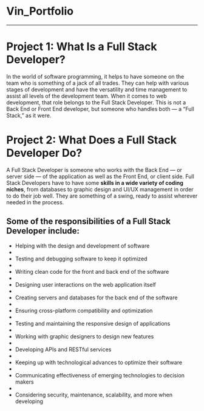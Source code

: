 # Vin_Portfolio
---

# Project 1: What Is a Full Stack Developer?
In the world of software programming, it helps to have someone on the team who is something of a jack of all trades. They can help with various stages of development and have the versatility and time management to assist all levels of the development team. When it comes to web development, that role belongs to the Full Stack Developer. This is not a Back End or Front End developer, but someone who handles both — a “Full Stack,” as it were.

# Project 2: What Does a Full Stack Developer Do?
A Full Stack Developer is someone who works with the Back End — or server side — of the application as well as the Front End, or client side. Full Stack Developers have to have some **skills in a wide variety of coding niches**, from databases to graphic design and UI/UX management in order to do their job well. They are something of a swing, ready to assist wherever needed in the process.

## Some of the responsibilities of a Full Stack Developer include:
- Helping with the design and development of software
- 
- Testing and debugging software to keep it optimized
- 
- Writing clean code for the front and back end of the software
- 
- Designing user interactions on the web application itself
- 
- Creating servers and databases for the back end of the software
- 
- Ensuring cross-platform compatibility and optimization
- 
- Testing and maintaining the responsive design of applications
- 
- Working with graphic designers to design new features
- 
- Developing APIs and RESTful services
- 
- Keeping up with technological advances to optimize their software
- 
- Communicating effectiveness of emerging technologies to decision makers
- 
- Considering security, maintenance, scalability, and more when developing
